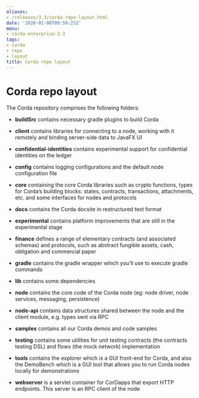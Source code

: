```yaml
---
aliases:
- /releases/3.3/corda-repo-layout.html
date: '2020-01-08T09:59:25Z'
menu:
- corda-enterprise-3-3
tags:
- corda
- repo
- layout
title: Corda repo layout
---
```



# Corda repo layout

The Corda repository comprises the following folders:


* **buildSrc** contains necessary gradle plugins to build Corda


* **client** contains libraries for connecting to a node, working with it remotely and binding server-side data to
                    JavaFX UI


* **confidential-identities** contains experimental support for confidential identities on the ledger


* **config** contains logging configurations and the default node configuration file


* **core** containing the core Corda libraries such as crypto functions, types for Corda’s building blocks: states,
                    contracts, transactions, attachments, etc. and some interfaces for nodes and protocols


* **docs** contains the Corda docsite in restructured text format


* **experimental** contains platform improvements that are still in the experimental stage


* **finance** defines a range of elementary contracts (and associated schemas) and protocols, such as abstract fungible
                    assets, cash, obligation and commercial paper


* **gradle** contains the gradle wrapper which you’ll use to execute gradle commands


* **lib** contains some dependencies


* **node** contains the core code of the Corda node (eg: node driver, node services, messaging, persistence)


* **node-api** contains data structures shared between the node and the client module, e.g. types sent via RPC


* **samples** contains all our Corda demos and code samples


* **testing** contains some utilities for unit testing contracts (the contracts testing DSL) and flows (the
                    mock network) implementation


* **tools** contains the explorer which is a GUI front-end for Corda, and also the DemoBench which is a GUI tool that
                    allows you to run Corda nodes locally for demonstrations


* **webserver** is a servlet container for CorDapps that export HTTP endpoints. This server is an RPC client of the node



